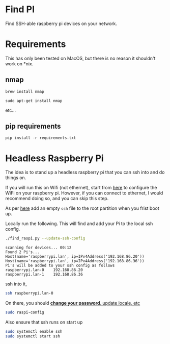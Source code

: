 Find PI
=======

Find SSH-able raspberry pi devices on your network.

Requirements
============

This has only been tested on MacOS, but there is no reason it shouldn't work on \*nix.

nmap
---

```bash
brew install nmap
```

```shell
sudo apt-get install nmap
```

etc...

pip requirements
-----------

```shell
pip install -r requirements.txt
```

Headless Raspberry Pi
======================

The idea is to stand up a headless raspberry pi that you can ssh into and do things on.

If you will run this on Wifi (not ethernet), start
from [here](https://www.raspberrypi.org/documentation/configuration/wireless/headless.md) to configure the WiFi on your
raspberry pi. However, if you can connect to ethernet, I would recommend doing so, and you can skip this step.

As per [here](https://www.raspberrypi.org/documentation/remote-access/ssh/README.md) add an empty `ssh` file to the root
partition when you frist boot up.

Locally run the following. This will find and add your Pi to the local ssh config.

```bash
./find_raspi.py --update-ssh-config
```

    scanning for devices... 00:12
    Found 2 Pi's...
    Host(name='raspberrypi.lan', ip=IPv4Address('192.168.86.20'))
    Host(name='raspberrypi.lan', ip=IPv4Address('192.168.86.36'))
    Pi's will be added to your ssh config as follows
    raspberrypi.lan-0    192.168.86.20
    raspberrypi.lan-1    192.168.86.36

ssh into it,

```bash
ssh raspberrypi.lan-0
```

On there, you should [**change your
password**, update locale, etc](https://www.raspberrypi.org/documentation/configuration/raspi-config.md)

```bash
sudo raspi-config
```

Also ensure that ssh runs on start up

```bash
sudo systemctl enable ssh
sudo systemctl start ssh
``` 

